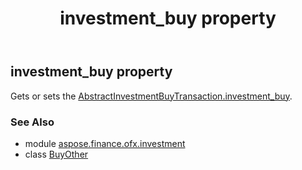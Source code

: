 ﻿---
title: investment_buy property
second_title: Aspose.Finance for Python via .NET API References
description: 
type: docs
weight: 30
url: /python-net/aspose.finance.ofx.investment/buyother/investment_buy/
is_root: false
---

## investment_buy property


Gets or sets the [AbstractInvestmentBuyTransaction.investment_buy](/finance/python-net/aspose.finance.ofx.investment/abstractinvestmentbuytransaction#investment_buy).

### See Also
* module [aspose.finance.ofx.investment](../../)
* class [BuyOther](/finance/python-net/aspose.finance.ofx.investment/buyother)
